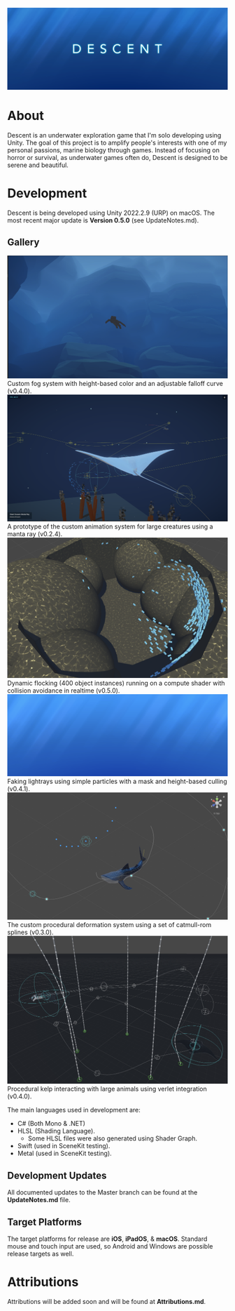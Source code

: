 ![](https://raw.githubusercontent.com/rvishwajith/Descent/main/Thumbnails/thumbnail.png)

# About
Descent is an underwater exploration game that I'm solo developing using Unity.
The goal of this project is to amplify people's interests with one of my personal passions, marine biology through games. Instead of focusing on horror or survival, as underwater games often do, Descent is designed to be serene and beautiful.

# Development
Descent is being developed using Unity 2022.2.9 (URP) on macOS. The most recent major update is **Version 0.5.0** (see UpdateNotes.md).

## Gallery
![](https://raw.githubusercontent.com/rvishwajith/Descent/main/Thumbnails/v0-4-0-fog2.png)
Custom fog system with height-based color and an adjustable falloff curve (v0.4.0).
![](https://raw.githubusercontent.com/rvishwajith/Descent/main/Thumbnails/v0-2-4.png)
A prototype of the custom animation system for large creatures using a manta ray (v0.2.4).
![](https://raw.githubusercontent.com/rvishwajith/Descent/main/Thumbnails/v0-5-0-boids.png)
Dynamic flocking (400 object instances) running on a compute shader with collision avoidance in realtime (v0.5.0).
![](https://raw.githubusercontent.com/rvishwajith/Descent/main/Thumbnails/v0-4-1-godrays.png)
Faking lightrays using simple particles with a mask and height-based culling (v0.4.1).
![](https://raw.githubusercontent.com/rvishwajith/Descent/main/Thumbnails/spline-animation-demo.png)
The custom procedural deformation system using a set of catmull-rom splines (v0.3.0).
![](https://raw.githubusercontent.com/rvishwajith/Descent/main/Thumbnails/v0-4-0-verlet-kelp2.png)
Procedural kelp interacting with large animals using verlet integration (v0.4.0).

The main languages used in development are:
- C# (Both Mono & .NET)
- HLSL (Shading Language).
  - Some HLSL files were also generated using Shader Graph.
- Swift (used in SceneKit testing).
- Metal (used in SceneKit testing).

## Development Updates
All documented updates to the Master branch can be found at the **UpdateNotes.md** file.

## Target Platforms
The target platforms for release are **iOS**, **iPadOS**, & **macOS**. Standard mouse and touch input are used, so Android and Windows are possible release targets as well.

# Attributions
Attributions will be added soon and will be found at **Attributions.md**.